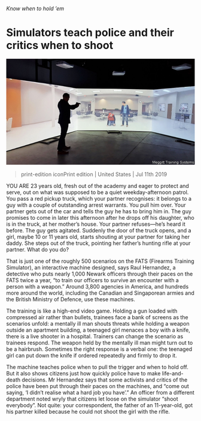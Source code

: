 ###### Know when to hold ’em

# Simulators teach police and their critics when to shoot 

![image](images/20190713_USP006.jpg) 

> print-edition iconPrint edition | United States | Jul 11th 2019 

YOU ARE 23 years old, fresh out of the academy and eager to protect and serve, out on what was supposed to be a quiet weekday-afternoon patrol. You pass a red pickup truck, which your partner recognises: it belongs to a guy with a couple of outstanding arrest warrants. You pull him over. Your partner gets out of the car and tells the guy he has to bring him in. The guy promises to come in later this afternoon after he drops off his daughter, who is in the truck, at her mother’s house. Your partner refuses—he’s heard it before. The guy gets agitated. Suddenly the door of the truck opens, and a girl, maybe 10 or 11 years old, starts shouting at your partner for taking her daddy. She steps out of the truck, pointing her father’s hunting rifle at your partner. What do you do? 

That is just one of the roughly 500 scenarios on the FATS (Firearms Training Simulator), an interactive machine designed, says Raul Hernandez, a detective who puts nearly 1,000 Newark officers through their paces on the FATS twice a year, “to train our officers to survive an encounter with a person with a weapon.” Around 3,800 agencies in America, and hundreds more around the world, including the Canadian and Singaporean armies and the British Ministry of Defence, use these machines. 

The training is like a high-end video game. Holding a gun loaded with compressed air rather than bullets, trainees face a bank of screens as the scenarios unfold: a mentally ill man shouts threats while holding a weapon outside an apartment building, a teenaged girl menaces a boy with a knife, there is a live shooter in a hospital. Trainers can change the scenario as trainees respond. The weapon held by the mentally ill man might turn out to be a hairbrush. Sometimes the right response is a verbal one: the teenaged girl can put down the knife if ordered repeatedly and firmly to drop it. 

The machine teaches police when to pull the trigger and when to hold off. But it also shows citizens just how quickly police have to make life-and-death decisions. Mr Hernandez says that some activists and critics of the police have been put through their paces on the machines, and “come out saying, ‘I didn’t realise what a hard job you have’.” An officer from a different department noted wryly that citizens let loose on the simulator “shoot everybody”. Not quite: your correspondent, the father of an 11-year-old, got his partner killed because he could not shoot the girl with the rifle. 

